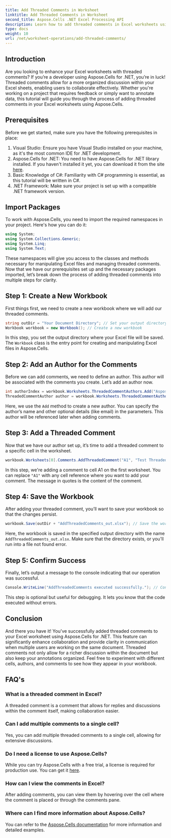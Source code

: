 ```yaml
---
title: Add Threaded Comments in Worksheet
linktitle: Add Threaded Comments in Worksheet
second_title: Aspose.Cells .NET Excel Processing API
description: Learn how to add threaded comments in Excel worksheets using Aspose.Cells for .NET with this step-by-step tutorial. Enhance collaboration effortlessly.
type: docs
weight: 10
url: /net/worksheet-operations/add-threaded-comments/
---
```

## Introduction
Are you looking to enhance your Excel worksheets with threaded comments? If you’re a developer using Aspose.Cells for .NET, you’re in luck! Threaded comments allow for a more organized discussion within your Excel sheets, enabling users to collaborate effectively. Whether you're working on a project that requires feedback or simply want to annotate data, this tutorial will guide you through the process of adding threaded comments in your Excel worksheets using Aspose.Cells. 
## Prerequisites
Before we get started, make sure you have the following prerequisites in place:
1. Visual Studio: Ensure you have Visual Studio installed on your machine, as it's the most common IDE for .NET development.
2. Aspose.Cells for .NET: You need to have Aspose.Cells for .NET library installed. If you haven't installed it yet, you can download it from the site [here](https://releases.aspose.com/cells/net/).
3. Basic Knowledge of C#: Familiarity with C# programming is essential, as this tutorial will be written in C#.
4. .NET Framework: Make sure your project is set up with a compatible .NET framework version.
## Import Packages
To work with Aspose.Cells, you need to import the required namespaces in your project. Here's how you can do it:
```csharp
using System;
using System.Collections.Generic;
using System.Linq;
using System.Text;
```
These namespaces will give you access to the classes and methods necessary for manipulating Excel files and managing threaded comments.
Now that we have our prerequisites set up and the necessary packages imported, let’s break down the process of adding threaded comments into multiple steps for clarity.
## Step 1: Create a New Workbook
First things first, we need to create a new workbook where we will add our threaded comments.
```csharp
string outDir = "Your Document Directory"; // Set your output directory
Workbook workbook = new Workbook(); // Create a new workbook
```
In this step, you set the output directory where your Excel file will be saved. The `Workbook` class is the entry point for creating and manipulating Excel files in Aspose.Cells.
## Step 2: Add an Author for the Comments
Before we can add comments, we need to define an author. This author will be associated with the comments you create. Let’s add an author now.
```csharp
int authorIndex = workbook.Worksheets.ThreadedCommentAuthors.Add("Aspose Test", "", ""); // Add author
ThreadedCommentAuthor author = workbook.Worksheets.ThreadedCommentAuthors[authorIndex]; // Get the author
```
Here, we use the `Add` method to create a new author. You can specify the author’s name and other optional details (like email) in the parameters. This author will be referenced later when adding comments.
## Step 3: Add a Threaded Comment
Now that we have our author set up, it’s time to add a threaded comment to a specific cell in the worksheet. 
```csharp
workbook.Worksheets[0].Comments.AddThreadedComment("A1", "Test Threaded Comment", author); // Add threaded comment
```
In this step, we're adding a comment to cell A1 on the first worksheet. You can replace `"A1"` with any cell reference where you want to add your comment. The message in quotes is the content of the comment.
## Step 4: Save the Workbook
After adding your threaded comment, you’ll want to save your workbook so that the changes persist.
```csharp
workbook.Save(outDir + "AddThreadedComments_out.xlsx"); // Save the workbook
```
Here, the workbook is saved in the specified output directory with the name `AddThreadedComments_out.xlsx`. Make sure that the directory exists, or you'll run into a file not found error.
## Step 5: Confirm Success
Finally, let’s output a message to the console indicating that our operation was successful.
```csharp
Console.WriteLine("AddThreadedComments executed successfully."); // Confirmation message
```
This step is optional but useful for debugging. It lets you know that the code executed without errors.
## Conclusion
And there you have it! You've successfully added threaded comments to your Excel worksheet using Aspose.Cells for .NET. This feature can significantly enhance collaboration and provide clarity in communication when multiple users are working on the same document.
Threaded comments not only allow for a richer discussion within the document but also keep your annotations organized. Feel free to experiment with different cells, authors, and comments to see how they appear in your workbook.
## FAQ's
### What is a threaded comment in Excel?  
A threaded comment is a comment that allows for replies and discussions within the comment itself, making collaboration easier.
### Can I add multiple comments to a single cell?  
Yes, you can add multiple threaded comments to a single cell, allowing for extensive discussions.
### Do I need a license to use Aspose.Cells?  
While you can try Aspose.Cells with a free trial, a license is required for production use. You can get it [here](https://purchase.aspose.com/buy).
### How can I view the comments in Excel?  
After adding comments, you can view them by hovering over the cell where the comment is placed or through the comments pane.
### Where can I find more information about Aspose.Cells?  
You can refer to the [Aspose.Cells documentation](https://reference.aspose.com/cells/net/) for more information and detailed examples.
